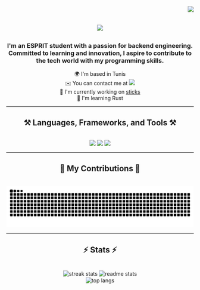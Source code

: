 <img align="right" src="https://visitor-badge.laobi.icu/badge?page_id=mAmineChniti.mAmineChniti" />

<h1 align="center">
    <img src="https://readme-typing-svg.herokuapp.com/?font=Righteous&size=35&center=true&vCenter=true&width=500&height=70&duration=4000&lines=Hi+There!+👋;+I'm+mAmineChniti!;" />
</h1>

<h3 align="center">
  I'm an ESPRIT student with a passion for backend engineering. Committed to learning and innovation, I aspire to contribute to the tech world with my programming skills.
</h3>

<div align="center">
  <p>
    🌍 I'm based in Tunis<br/>
    ✉️ You can contact me at 
    <a href="mailto:emin.chniti@esprit.tn.com">
      <img src="https://img.shields.io/badge/Gmail-333333?style=for-the-badge&logo=gmail&logoColor=red" />
    </a><br/>
    🚀 I'm currently working on <a href="http://github.com/mAmineChniti/sticks">sticks</a><br/>
    🧠 I'm learning Rust
  </p>
</div>

<hr/>

<h2 align="center">⚒️ Languages, Frameworks, and Tools ⚒️</h2>
<br/>
<div align="center">
  <img src="https://skillicons.dev/icons?i=html,css,js,ts,go,c,cpp,python,rust,php,bash,md,mysql" />
  <img src="https://skillicons.dev/icons?i=astro,svelte,react,htmx,tailwind,bootstrap,vite,fastapi" />
  <img src="https://skillicons.dev/icons?i=neovim,pnpm,bun,nodejs,npm,linux,docker,mongodb,git,github,githubactions" />
</div>

<hr/>

<div align="center">
  <h2>🐍 My Contributions 🐍</h2>
  <br>
  <img alt="snake eating my contributions" src="https://raw.githubusercontent.com/mAmineChniti/mAmineChniti/output/github-contribution-grid-snake.svg" />
</div>

<hr/>

<h2 align="center">⚡ Stats ⚡</h2>
<br>
<div align="center">
<img width="390" src="https://github-readme-streak-stats-drab-alpha.vercel.app/?user=mAmineChniti&count_private=true&theme=react&border_radius=10" alt="streak stats"/>
  <img width="390" src="https://github-readme-stats.vercel.app/api?username=mAmineChniti&count_private=true&show_icons=true&theme=react&rank_icon=github&border_radius=10" alt="readme stats" />
  <br/>
  <img width="325" align="center" src="https://github-readme-stats.vercel.app/api/top-langs/?username=mAmineChniti&hide=HTML&langs_count=8&layout=compact&theme=react&border_radius=10&size_weight=0.5&count_weight=0.5&exclude_repo=github-readme-stats" alt="top langs" />
</div>
